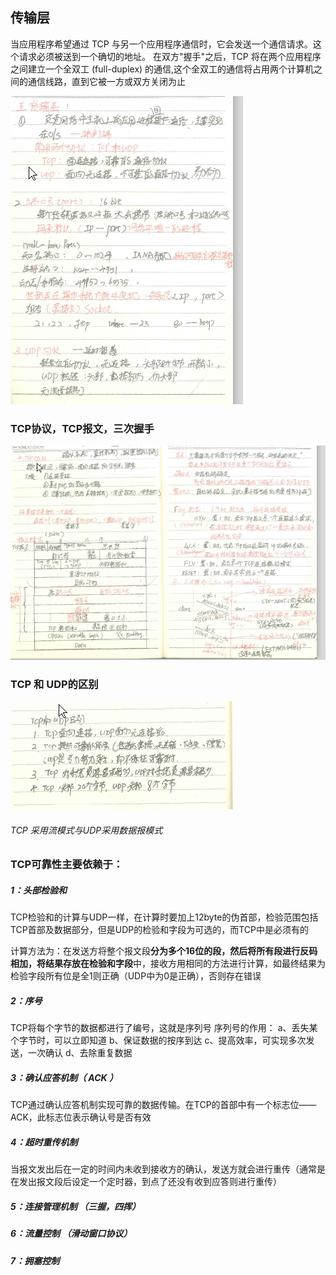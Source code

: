 ## 传输层

当应用程序希望通过 TCP 与另一个应用程序通信时，它会发送一个通信请求。这个请求必须被送到一个确切的地址。
在双方"握手"之后，TCP 将在两个应用程序之间建立一个全双工 (full-duplex) 的通信,这个全双工的通信将占用两个计算机之间的通信线路，直到它被一方或双方关闭为止

![port，socket.png](https://github.com/likang315/Web-Developing/blob/master/Web%20%E7%9F%A5%E8%AF%86%E4%BD%93%E7%B3%BB/2%EF%BC%9A%E8%AE%A1%E7%AE%97%E6%9C%BA%E7%BD%91%E7%BB%9C/5%EF%BC%9A%E4%BC%A0%E8%BE%93%E5%B1%82/port%EF%BC%8Csocket.png?raw=true)

### TCP协议，TCP报文，三次握手

![TCP报文.png](https://github.com/likang315/Web-Developing/blob/master/Web%20%E7%9F%A5%E8%AF%86%E4%BD%93%E7%B3%BB/2%EF%BC%9A%E8%AE%A1%E7%AE%97%E6%9C%BA%E7%BD%91%E7%BB%9C/5%EF%BC%9A%E4%BC%A0%E8%BE%93%E5%B1%82/TCP%E6%8A%A5%E6%96%87.png?raw=true)

### TCP 和 UDP的区别

![TCP,UDP.png](https://github.com/likang315/Web-Developing/blob/master/Web%20%E7%9F%A5%E8%AF%86%E4%BD%93%E7%B3%BB/2%EF%BC%9A%E8%AE%A1%E7%AE%97%E6%9C%BA%E7%BD%91%E7%BB%9C/5%EF%BC%9A%E4%BC%A0%E8%BE%93%E5%B1%82/TCP,UDP.png?raw=true)



###### 											    TCP 采用流模式与UDP采用数据报模式 



### TCP可靠性主要依赖于：

##### 1：头部检验和 

TCP检验和的计算与UDP一样，在计算时要加上12byte的伪首部，检验范围包括TCP首部及数据部分，但是UDP的检验和字段为可选的，而TCP中是必须有的

计算方法为：在发送方将整个报文段**分为多个16位的段，然后将所有段进行反码相加，将结果存放在检验和字段**中，接收方用相同的方法进行计算，如最终结果为检验字段所有位是全1则正确（UDP中为0是正确），否则存在错误

##### 2：序号 

TCP将每个字节的数据都进行了编号，这就是序列号
序列号的作用： 
	a、丢失某个字节时，可以立即知道
	b、保证数据的按序到达 
	c、提高效率，可实现多次发送，一次确认 
	d、去除重复数据 

##### 3：确认应答机制（ ACK ） 

TCP通过确认应答机制实现可靠的数据传输。在TCP的首部中有一个标志位——ACK，此标志位表示确认号是否有效

##### 4：超时重传机制 

当报文发出后在一定的时间内未收到接收方的确认，发送方就会进行重传（通常是在发出报文段后设定一个定时器，到点了还没有收到应答则进行重传）

##### 5：连接管理机制 （三握，四挥）

##### 6：流量控制 （滑动窗口协议）

##### 7：拥塞控制









